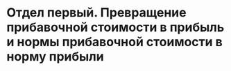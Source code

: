 # Отдел первый. Превращение прибавочной стоимости в прибыль и нормы прибавочной стоимости в норму прибыли
